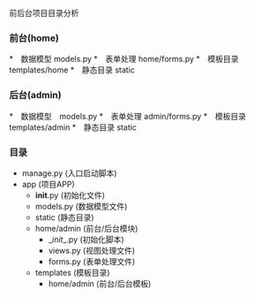 前后台项目目录分析
### 前台(home)
*　数据模型 models.py
*　表单处理 home/forms.py
*　模板目录 templates/home
*　静态目录 static


### 后台(admin)
*　数据模型　models.py
*　表单处理 admin/forms.py
*　模板目录 templates/admin
*　静态目录 static

### 目录
* manage.py (入口启动脚本)
* app (项目APP)
	* __init__.py (初始化文件)
	* models.py (数据模型文件)
	* static (静态目录)
	* home/admin (前台/后台模块)
		* \__init__.py (初始化脚本)
		* views.py (视图处理文件)
		* forms.py (表单处理文件)
	* templates (模板目录)
		* home/admin (前台/后台模板)


